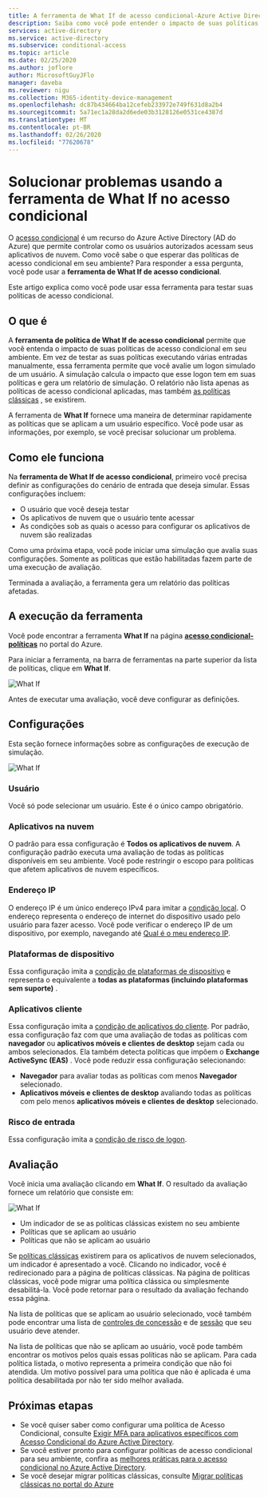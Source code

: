 ```yaml
---
title: A ferramenta de What If de acesso condicional-Azure Active Directory
description: Saiba como você pode entender o impacto de suas políticas de acesso condicional em seu ambiente.
services: active-directory
ms.service: active-directory
ms.subservice: conditional-access
ms.topic: article
ms.date: 02/25/2020
ms.author: joflore
author: MicrosoftGuyJFlo
manager: daveba
ms.reviewer: nigu
ms.collection: M365-identity-device-management
ms.openlocfilehash: dc87b434664ba12cefeb233972e749f631d8a2b4
ms.sourcegitcommit: 5a71ec1a28da2d6ede03b3128126e0531ce4387d
ms.translationtype: MT
ms.contentlocale: pt-BR
ms.lasthandoff: 02/26/2020
ms.locfileid: "77620678"
---
```

# <a name="troubleshoot-using-the-what-if-tool-in-conditional-access"></a>Solucionar problemas usando a ferramenta de What If no acesso condicional

O [acesso condicional](../active-directory-conditional-access-azure-portal.md) é um recurso do Azure Active Directory (AD do Azure) que permite controlar como os usuários autorizados acessam seus aplicativos de nuvem. Como você sabe o que esperar das políticas de acesso condicional em seu ambiente? Para responder a essa pergunta, você pode usar a **ferramenta de What If de acesso condicional**.

Este artigo explica como você pode usar essa ferramenta para testar suas políticas de acesso condicional.

## <a name="what-it-is"></a>O que é

A **ferramenta de política de What If de acesso condicional** permite que você entenda o impacto de suas políticas de acesso condicional em seu ambiente. Em vez de testar as suas políticas executando várias entradas manualmente, essa ferramenta permite que você avalie um logon simulado de um usuário. A simulação calcula o impacto que esse logon tem em suas políticas e gera um relatório de simulação. O relatório não lista apenas as políticas de acesso condicional aplicadas, mas também [as políticas clássicas](policy-migration.md#classic-policies) , se existirem.    

A ferramenta de **What If** fornece uma maneira de determinar rapidamente as políticas que se aplicam a um usuário específico. Você pode usar as informações, por exemplo, se você precisar solucionar um problema.    

## <a name="how-it-works"></a>Como ele funciona

Na **ferramenta de What If de acesso condicional**, primeiro você precisa definir as configurações do cenário de entrada que deseja simular. Essas configurações incluem:

- O usuário que você deseja testar 
- Os aplicativos de nuvem que o usuário tente acessar
- As condições sob as quais o acesso para configurar os aplicativos de nuvem são realizadas
     
Como uma próxima etapa, você pode iniciar uma simulação que avalia suas configurações. Somente as políticas que estão habilitadas fazem parte de uma execução de avaliação.

Terminada a avaliação, a ferramenta gera um relatório das políticas afetadas.

## <a name="running-the-tool"></a>A execução da ferramenta

Você pode encontrar a ferramenta **What If** na página **[acesso condicional-políticas](https://portal.azure.com/#blade/Microsoft_AAD_IAM/ConditionalAccessBlade/Policies)** no portal do Azure.

Para iniciar a ferramenta, na barra de ferramentas na parte superior da lista de políticas, clique em **What If**.

![What If](./media/what-if-tool/01.png)

Antes de executar uma avaliação, você deve configurar as definições.

## <a name="settings"></a>Configurações

Esta seção fornece informações sobre as configurações de execução de simulação.

![What If](./media/what-if-tool/02.png)

### <a name="user"></a>Usuário

Você só pode selecionar um usuário. Este é o único campo obrigatório.

### <a name="cloud-apps"></a>Aplicativos na nuvem

O padrão para essa configuração é **Todos os aplicativos de nuvem**. A configuração padrão executa uma avaliação de todas as políticas disponíveis em seu ambiente. Você pode restringir o escopo para políticas que afetem aplicativos de nuvem específicos.

### <a name="ip-address"></a>Endereço IP

O endereço IP é um único endereço IPv4 para imitar a [condição local](location-condition.md). O endereço representa o endereço de internet do dispositivo usado pelo usuário para fazer acesso. Você pode verificar o endereço IP de um dispositivo, por exemplo, navegando até [Qual é o meu endereço IP](https://whatismyipaddress.com).    

### <a name="device-platforms"></a>Plataformas de dispositivo

Essa configuração imita a [condição de plataformas de dispositivo](concept-conditional-access-conditions.md#device-platforms) e representa o equivalente a **todas as plataformas (incluindo plataformas sem suporte)** . 

### <a name="client-apps"></a>Aplicativos cliente

Essa configuração imita a [condição de aplicativos do cliente](concept-conditional-access-conditions.md#client-apps-preview).
Por padrão, essa configuração faz com que uma avaliação de todas as políticas com **navegador** ou **aplicativos móveis e clientes de desktop** sejam cada ou ambos selecionados. Ela também detecta políticas que impõem o **Exchange ActiveSync (EAS)** . Você pode reduzir essa configuração selecionando:

- **Navegador** para avaliar todas as políticas com menos **Navegador** selecionado. 
- **Aplicativos móveis e clientes de desktop** avaliando todas as políticas com pelo menos **aplicativos móveis e clientes de desktop** selecionado. 

### <a name="sign-in-risk"></a>Risco de entrada

Essa configuração imita a [condição de risco de logon](concept-conditional-access-conditions.md#sign-in-risk).   

## <a name="evaluation"></a>Avaliação 

Você inicia uma avaliação clicando em **What If**. O resultado da avaliação fornece um relatório que consiste em: 

![What If](./media/what-if-tool/03.png)

- Um indicador de se as políticas clássicas existem no seu ambiente
- Políticas que se aplicam ao usuário
- Políticas que não se aplicam ao usuário

Se [políticas clássicas](policy-migration.md#classic-policies) existirem para os aplicativos de nuvem selecionados, um indicador é apresentado a você. Clicando no indicador, você é redirecionado para a página de políticas clássicas. Na página de políticas clássicas, você pode migrar uma política clássica ou simplesmente desabilitá-la. Você pode retornar para o resultado da avaliação fechando essa página.

Na lista de políticas que se aplicam ao usuário selecionado, você também pode encontrar uma lista de [controles de concessão](concept-conditional-access-grant.md) e de [sessão](concept-conditional-access-session.md) que seu usuário deve atender.

Na lista de políticas que não se aplicam ao usuário, você pode também encontrar os motivos pelos quais essas políticas não se aplicam. Para cada política listada, o motivo representa a primeira condição que não foi atendida. Um motivo possível para uma política que não é aplicada é uma política desabilitada por não ter sido melhor avaliada.   

## <a name="next-steps"></a>Próximas etapas

- Se você quiser saber como configurar uma política de Acesso Condicional, consulte [Exigir MFA para aplicativos específicos com Acesso Condicional do Azure Active Directory](app-based-mfa.md).
- Se você estiver pronto para configurar políticas de acesso condicional para seu ambiente, confira as [melhores práticas para o acesso condicional no Azure Active Directory](best-practices.md). 
- Se você desejar migrar políticas clássicas, consulte [Migrar políticas clássicas no portal do Azure](policy-migration.md)  
